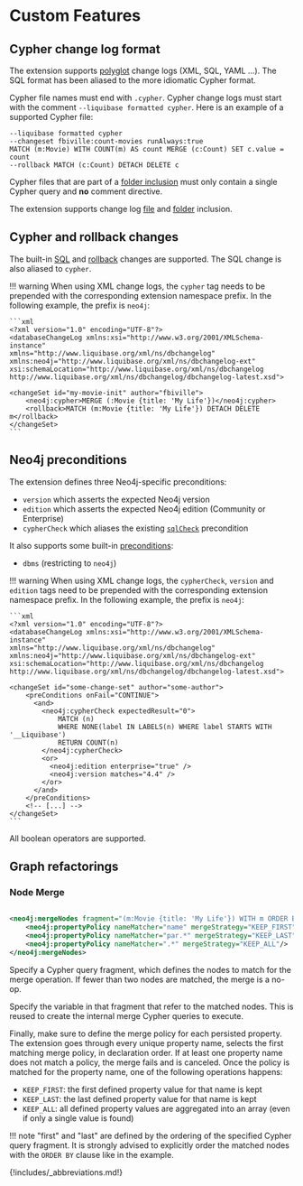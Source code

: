 # Custom Features

## Cypher change log format

The extension supports [polyglot](https://docs.liquibase.com/concepts/basic/other-formats.html) change logs (XML, SQL,
YAML ...).
The SQL format has been aliased to the more idiomatic Cypher format.

Cypher file names must end with `.cypher`.
Cypher change logs must start with the comment `--liquibase formatted cypher`.
Here is an example of a supported Cypher file:

```cypher
--liquibase formatted cypher
--changeset fbiville:count-movies runAlways:true
MATCH (m:Movie) WITH COUNT(m) AS count MERGE (c:Count) SET c.value = count
--rollback MATCH (c:Count) DETACH DELETE c
```

Cypher files that are part of a [folder inclusion](#change-log-inclusion) must only contain a single Cypher query
and **no** comment directive.

The extension supports change log [file](https://docs.liquibase.com/concepts/advanced/include.html)
and [folder](https://docs.liquibase.com/concepts/advanced/includeall.html) inclusion.

## Cypher and rollback changes

The built-in [SQL](https://docs.liquibase.com/change-types/community/sql.html)
and [rollback](https://docs.liquibase.com/workflows/liquibase-community/using-rollback.html) changes are supported.
The SQL change is also aliased to `cypher`.

!!! warning
    When using XML change logs, the `cypher` tag needs to be prepended with the corresponding extension namespace prefix.
    In the following example, the prefix is `neo4j`:

    ```xml
    <?xml version="1.0" encoding="UTF-8"?>
    <databaseChangeLog xmlns:xsi="http://www.w3.org/2001/XMLSchema-instance"
    xmlns="http://www.liquibase.org/xml/ns/dbchangelog"
    xmlns:neo4j="http://www.liquibase.org/xml/ns/dbchangelog-ext"
    xsi:schemaLocation="http://www.liquibase.org/xml/ns/dbchangelog http://www.liquibase.org/xml/ns/dbchangelog/dbchangelog-latest.xsd">

    <changeSet id="my-movie-init" author="fbiville">
        <neo4j:cypher>MERGE (:Movie {title: 'My Life'})</neo4j:cypher>
        <rollback>MATCH (m:Movie {title: 'My Life'}) DETACH DELETE m</rollback>
    </changeSet>
    ```

## Neo4j preconditions

The extension defines three Neo4j-specific preconditions:

- `version` which asserts the expected Neo4j version
- `edition` which asserts the expected Neo4j edition (Community or Enterprise)
- `cypherCheck` which aliases the existing [`sqlCheck`](https://docs.liquibase.com/concepts/changelogs/preconditions.html#available-preconditions) precondition

It also supports some
built-in [preconditions](https://docs.liquibase.com/concepts/changelogs/preconditions.html#available-preconditions):

- `dbms` (restricting to `neo4j`)

!!! warning
    When using XML change logs, the `cypherCheck`, `version` and `edition` tags need to be prepended with the corresponding extension namespace prefix.
    In the following example, the prefix is `neo4j`:
    
    ```xml
    <?xml version="1.0" encoding="UTF-8"?>
    <databaseChangeLog xmlns:xsi="http://www.w3.org/2001/XMLSchema-instance"
    xmlns="http://www.liquibase.org/xml/ns/dbchangelog"
    xmlns:neo4j="http://www.liquibase.org/xml/ns/dbchangelog-ext"
    xsi:schemaLocation="http://www.liquibase.org/xml/ns/dbchangelog http://www.liquibase.org/xml/ns/dbchangelog/dbchangelog-latest.xsd">

    <changeSet id="some-change-set" author="some-author">
        <preConditions onFail="CONTINUE">
          <and>
            <neo4j:cypherCheck expectedResult="0">
                MATCH (n)
                WHERE NONE(label IN LABELS(n) WHERE label STARTS WITH '__Liquibase')
                RETURN COUNT(n)
            </neo4j:cypherCheck>
            <or>
              <neo4j:edition enterprise="true" />
              <neo4j:version matches="4.4" />
            </or>
          </and>
        </preConditions>
        <!-- [...] -->
    </changeSet>
    ```

All boolean operators are supported.

## Graph refactorings

### Node Merge

```xml

<neo4j:mergeNodes fragment="(m:Movie {title: 'My Life'}) WITH m ORDER BY id(m) ASC" outputVariable="m">
    <neo4j:propertyPolicy nameMatcher="name" mergeStrategy="KEEP_FIRST"/>
    <neo4j:propertyPolicy nameMatcher="par.*" mergeStrategy="KEEP_LAST"/>
    <neo4j:propertyPolicy nameMatcher=".*" mergeStrategy="KEEP_ALL"/>
</neo4j:mergeNodes>
```

Specify a Cypher query fragment, which defines the nodes to match for the merge operation. If fewer than two nodes are
matched, the merge is a no-op.

Specify the variable in that fragment that refer to the matched nodes. This is reused to create the internal merge
Cypher queries to execute.

Finally, make sure to define the merge policy for each persisted property.
The extension goes through every unique property name, selects the first matching merge policy, in declaration order.
If at least one property name does not match a policy, the merge fails and is canceled.
Once the policy is matched for the property name, one of the following operations happens:

- `KEEP_FIRST`: the first defined property value for that name is kept
- `KEEP_LAST`: the last defined property value for that name is kept
- `KEEP_ALL`: all defined property values are aggregated into an array (even if only a single value is found)

!!! note
    "first" and "last" are defined by the ordering of the specified Cypher query fragment. It is strongly advised to
    explicitly order the matched nodes with the `ORDER BY` clause like in the example.

{!includes/_abbreviations.md!}
